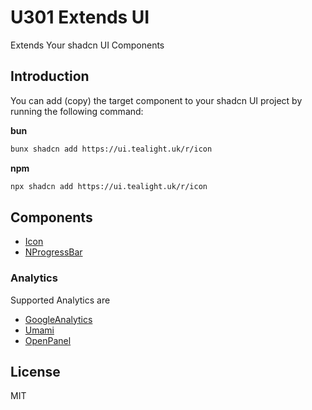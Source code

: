 # U301 Extends UI

Extends Your shadcn UI Components

## Introduction
You can add (copy) the target component to your shadcn UI project by running the following command:

**bun**
```bash
bunx shadcn add https://ui.tealight.uk/r/icon
```

**npm**
```bash
npx shadcn add https://ui.tealight.uk/r/icon
```

## Components

- [Icon](./src/components/expose/icon)
- [NProgressBar](./src/components/expose/nprogress-bar/)

### Analytics
Supported Analytics are

- [GoogleAnalytics](./src/components/expose/analytics-google/)
- [Umami](./src/components/expose/analytics-umami/)
- [OpenPanel](./src/components/expose/analytics-openpanel/)

## License
MIT
